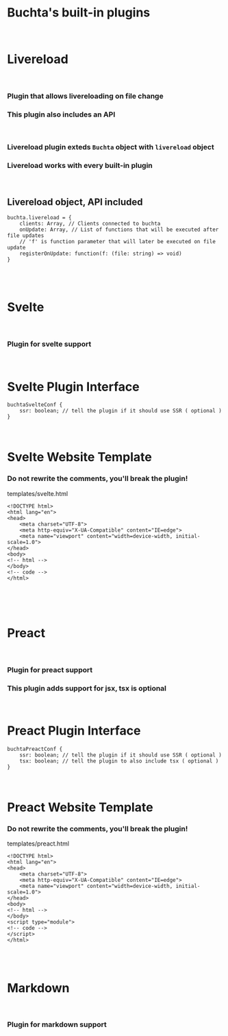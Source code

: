 # Buchta's built-in plugins

<br>

# Livereload

<br>

### Plugin that allows livereloading on file change
### This plugin also includes an API

<br>

### Livereload plugin exteds `Buchta` object with `livereload` object
### Livereload works with every built-in plugin

<br>

## Livereload object, API included
<pre class="javascript bg-black rounded-md mt-5 bg-opacity-40">
<code>buchta.livereload = { 
    clients: Array, // Clients connected to buchta
    onUpdate: Array, // List of functions that will be executed after file updates 
    // 'f' is function parameter that will later be executed on file update
    registerOnUpdate: function(f: (file: string) => void) 
}</code></pre>

<br>
<br>

# Svelte

<br>

### Plugin for svelte support

<br>

# Svelte Plugin Interface
<pre class="javascript bg-black rounded-md mt-5 bg-opacity-40">
<code>buchtaSvelteConf {
    ssr: boolean; // tell the plugin if it should use SSR ( optional )
}</code></pre>

<br>

# Svelte Website Template

### Do not rewrite the comments, you'll break the plugin!

<div class="docs-notebook mt-5">
    <div class="notebook-top">
        <div class="notebook-top-active">templates/svelte.html</div>
    </div>
    <div class="notebook-parts">
        <div>
            <pre class="html bg-black rounded-md mt-5 bg-opacity-40">
<code>&lt;!DOCTYPE html&gt;
&lt;html lang="en"&gt;
&lt;head&gt;
    &lt;meta charset="UTF-8"&gt;
    &lt;meta http-equiv="X-UA-Compatible" content="IE=edge"&gt;
    &lt;meta name="viewport" content="width=device-width, initial-scale=1.0"&gt;
&lt;/head&gt;
&lt;body&gt;
&lt;!-- html --&gt;
&lt;/body&gt;
&lt;!-- code --&gt;
&lt;/html&gt;</code></pre>
        </div>
    </div>
</div>


<br>

<br>
<br>

# Preact

<br>

### Plugin for preact support
### This plugin adds support for jsx, tsx is optional

<br>

# Preact Plugin Interface
<pre class="javascript bg-black rounded-md mt-5 bg-opacity-40">
<code>buchtaPreactConf {
    ssr: boolean; // tell the plugin if it should use SSR ( optional )
    tsx: boolean; // tell the plugin to also include tsx ( optional )
}</code></pre>

<br>

# Preact Website Template

### Do not rewrite the comments, you'll break the plugin!

<div class="docs-notebook mt-5">
    <div class="notebook-top">
        <div class="notebook-top-active">templates/preact.html</div>
    </div>
    <div class="notebook-parts">
        <div>
            <pre class="html bg-black rounded-md mt-5 bg-opacity-40">
<code>&lt;!DOCTYPE html&gt;
&lt;html lang="en"&gt;
&lt;head&gt;
    &lt;meta charset="UTF-8"&gt;
    &lt;meta http-equiv="X-UA-Compatible" content="IE=edge"&gt;
    &lt;meta name="viewport" content="width=device-width, initial-scale=1.0"&gt;
&lt;/head&gt;
&lt;body&gt;
&lt;!-- html --&gt;
&lt;/body&gt;
&lt;script type="module"&gt;
&lt;!-- code --&gt;
&lt;/script&gt;
&lt;/html&gt;</code></pre>
        </div>
    </div>
</div>

<br>

<br>

# Markdown

<br>

### Plugin for markdown support


<br>